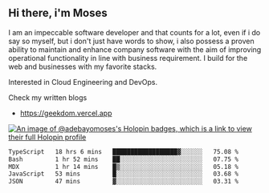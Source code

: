 ## Hi there, i'm Moses

I am an impeccable software developer and that counts for a lot, even if i do say so myself, but i don't just have words to show, i also possess a proven ability to maintain and enhance company software with the aim of improving operational functionality in line with business requirement. I build for the web and businesses with my favorite stacks.

Interested in Cloud Engineering and DevOps.

Check my written blogs
- https://geekdom.vercel.app

[![An image of @adebayomoses's Holopin badges, which is a link to view their full Holopin profile](https://holopin.me/adebayomoses)](https://holopin.io/@adebayomoses)

<!--START_SECTION:waka-->

```txt
TypeScript   18 hrs 6 mins   ██████████████████▓░░░░░░   75.08 %
Bash         1 hr 52 mins    ██░░░░░░░░░░░░░░░░░░░░░░░   07.75 %
MDX          1 hr 14 mins    █▒░░░░░░░░░░░░░░░░░░░░░░░   05.18 %
JavaScript   53 mins         █░░░░░░░░░░░░░░░░░░░░░░░░   03.68 %
JSON         47 mins         ▓░░░░░░░░░░░░░░░░░░░░░░░░   03.31 %
```

<!--END_SECTION:waka-->
